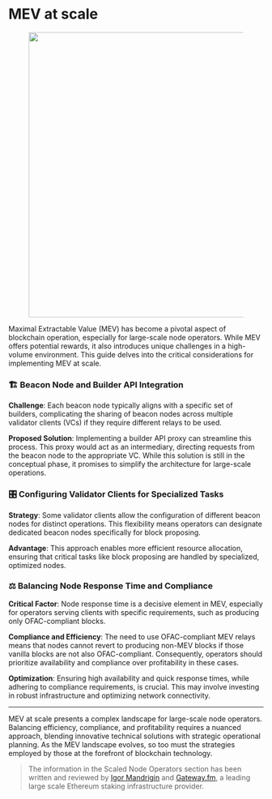 # MEV at scale

<figure><img src="/assets/img/gitbook/image (2).png" alt="" width="563"><figcaption></figcaption></figure>

Maximal Extractable Value (MEV) has become a pivotal aspect of blockchain operation, especially for large-scale node operators. While MEV offers potential rewards, it also introduces unique challenges in a high-volume environment. This guide delves into the critical considerations for implementing MEV at scale.

### **🏗️ Beacon Node and Builder API Integration**

**Challenge**: Each beacon node typically aligns with a specific set of builders, complicating the sharing of beacon nodes across multiple validator clients (VCs) if they require different relays to be used.

**Proposed Solution**: Implementing a builder API proxy can streamline this process. This proxy would act as an intermediary, directing requests from the beacon node to the appropriate VC. While this solution is still in the conceptual phase, it promises to simplify the architecture for large-scale operations.

### **🎛️ Configuring Validator Clients for Specialized Tasks**

**Strategy**: Some validator clients allow the configuration of different beacon nodes for distinct operations. This flexibility means operators can designate dedicated beacon nodes specifically for block proposing.

**Advantage**: This approach enables more efficient resource allocation, ensuring that critical tasks like block proposing are handled by specialized, optimized nodes.

### **⚖️ Balancing Node Response Time and Compliance**

**Critical Factor**: Node response time is a decisive element in MEV, especially for operators serving clients with specific requirements, such as producing only OFAC-compliant blocks.

**Compliance and Efficiency**: The need to use OFAC-compliant MEV relays means that nodes cannot revert to producing non-MEV blocks if those vanilla blocks are not also OFAC-compliant. Consequently, operators should prioritize availability and compliance over profitability in these cases.

**Optimization**: Ensuring high availability and quick response times, while adhering to compliance requirements, is crucial. This may involve investing in robust infrastructure and optimizing network connectivity.

***

MEV at scale presents a complex landscape for large-scale node operators. Balancing efficiency, compliance, and profitability requires a nuanced approach, blending innovative technical solutions with strategic operational planning. As the MEV landscape evolves, so too must the strategies employed by those at the forefront of blockchain technology.

> <img src="/assets/img/gitbook/image (108).png" alt="" data-size="line">The information in the Scaled Node Operators section has been written and reviewed by [Igor Mandrigin](https://x.com/mandrigin) and [Gateway.fm](https://gateway.fm), a leading large scale Ethereum staking infrastructure provider.
